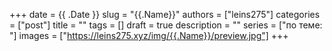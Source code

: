 +++ 
date        = {{ .Date }}
slug        = "{{.Name}}"
authors     = ["leins275"]
categories  = ["post"]
title       = ""
tags        = []
draft       = true
description = ""
series      = ["по теме: "]
images      = ["https://leins275.xyz/img/{{.Name}}/preview.jpg"]
+++


